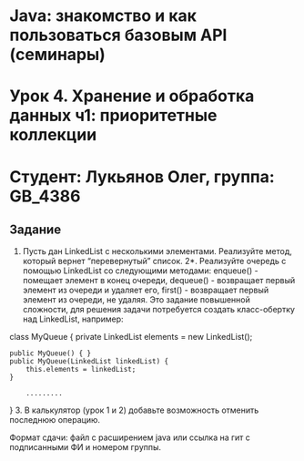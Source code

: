 # Java: знакомство и как пользоваться базовым API (семинары)
# Урок 4. Хранение и обработка данных ч1: приоритетные коллекции

# Студент: Лукьянов Олег, группа: GB_4386

## Задание

1. Пусть дан LinkedList с несколькими элементами. Реализуйте метод, который вернет “перевернутый” список.
2*. Реализуйте очередь с помощью LinkedList со следующими методами:
enqueue() - помещает элемент в конец очереди,
dequeue() - возвращает первый элемент из очереди и удаляет его,
first() - возвращает первый элемент из очереди, не удаляя.
Это задание повышенной сложности, для решения задачи потребуется создать класс-обертку над LinkedList, например:

class MyQueue {
    private LinkedList elements = new LinkedList();

    public MyQueue() { }
    public MyQueue(LinkedList linkedList) {
        this.elements = linkedList;
    }

        .........

}
3. В калькулятор (урок 1 и 2) добавьте возможность отменить последнюю операцию.

Формат сдачи: файл с расширением java или ссылка на гит с подписанными ФИ и номером группы.